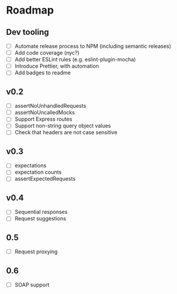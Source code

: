 # Roadmap

## Dev tooling

- [ ] Automate release process to NPM (including semantic releases)
- [ ] Add code coverage (nyc?)
- [ ] Add better ESLint rules (e.g. eslint-plugin-mocha)
- [ ] Introduce Prettier, with automation
- [ ] Add badges to readme

## v0.2

- [ ] assertNoUnhandledRequests
- [ ] assertNoUncalledMocks
- [ ] Support Express routes
- [ ] Support non-string query object values
- [ ] Check that headers are not case sensitive

## v0.3

- [ ] expectations
- [ ] expectation counts
- [ ] assertExpectedRequests

## v0.4

- [ ] Sequential responses
- [ ] Request suggestions

## 0.5

- [ ] Request proxying

## 0.6

- [ ] SOAP support
